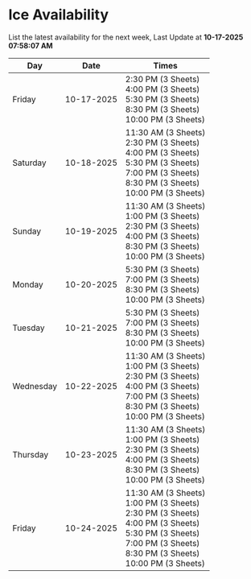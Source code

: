# Ice Availability

List the latest availability for the next week, Last Update at **10-17-2025 07:58:07 AM**

| Day         | Date        | Times       |
| ----------- | ----------- | ----------- |
|Friday|10-17-2025|2:30 PM (3 Sheets)<br>4:00 PM (3 Sheets)<br>5:30 PM (3 Sheets)<br>8:30 PM (3 Sheets)<br>10:00 PM (3 Sheets)|
|Saturday|10-18-2025|11:30 AM (3 Sheets)<br>2:30 PM (3 Sheets)<br>4:00 PM (3 Sheets)<br>5:30 PM (3 Sheets)<br>7:00 PM (3 Sheets)<br>8:30 PM (3 Sheets)<br>10:00 PM (3 Sheets)|
|Sunday|10-19-2025|11:30 AM (3 Sheets)<br>1:00 PM (3 Sheets)<br>2:30 PM (3 Sheets)<br>4:00 PM (3 Sheets)<br>8:30 PM (3 Sheets)<br>10:00 PM (3 Sheets)|
|Monday|10-20-2025|5:30 PM (3 Sheets)<br>7:00 PM (3 Sheets)<br>8:30 PM (3 Sheets)<br>10:00 PM (3 Sheets)|
|Tuesday|10-21-2025|5:30 PM (3 Sheets)<br>7:00 PM (3 Sheets)<br>8:30 PM (3 Sheets)<br>10:00 PM (3 Sheets)|
|Wednesday|10-22-2025|11:30 AM (3 Sheets)<br>1:00 PM (3 Sheets)<br>2:30 PM (3 Sheets)<br>4:00 PM (3 Sheets)<br>7:00 PM (3 Sheets)<br>8:30 PM (3 Sheets)<br>10:00 PM (3 Sheets)|
|Thursday|10-23-2025|11:30 AM (3 Sheets)<br>1:00 PM (3 Sheets)<br>2:30 PM (3 Sheets)<br>4:00 PM (3 Sheets)<br>8:30 PM (3 Sheets)<br>10:00 PM (3 Sheets)|
|Friday|10-24-2025|11:30 AM (3 Sheets)<br>1:00 PM (3 Sheets)<br>2:30 PM (3 Sheets)<br>4:00 PM (3 Sheets)<br>5:30 PM (3 Sheets)<br>7:00 PM (3 Sheets)<br>8:30 PM (3 Sheets)<br>10:00 PM (3 Sheets)|
